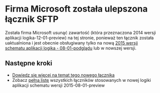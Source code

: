<properties
    pageTitle="Za pomocą łączników SFTP w aplikacjach logiczny | Microsoft Azure aplikacji usługi"
    description="Jak utworzyć i skonfigurować aplikację łącznika SFTP lub interfejsu API i używać go w aplikacji dla logiki Azure aplikacji usługi"
    authors="msftman"
    manager="erikre"
    editor=""
    services="logic-apps"
    documentationCenter=""/>

<tags
    ms.service="logic-apps"
    ms.workload="integration"
    ms.tgt_pltfrm="na"
    ms.devlang="na"
    ms.topic="article"
    ms.date="04/19/2016"
    ms.author="deonhe"/>

# <a name="weve-improved-the-sftp-connector"></a>Firma Microsoft została ulepszona łącznik SFTP 

Została firma Microsoft usunąć zawartość (która przeznaczona 2014 wersji aplikacji logika-12-01-preview) na tej stronie, ponieważ ten łącznik została uaktualniona i jest obecnie obsługiwany tylko na nową [2015 wersji schematu aplikacji logika - 08-01-podglądu](./app-service-logic-schema-2015-08-01.md) lub w nowszej wersji. 


## <a name="next-steps"></a>Następne kroki    

- [Dowiedz się więcej na temat tego nowego łącznika](../connectors/connectors-create-api-sftp.md)
- Zobacz [pełną listę](../connectors/apis-list.md) wszystkich łączników stosowanych w nowej logiki aplikacji schematu wersji 2015-08-01-preview  